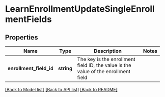 # LearnEnrollmentUpdateSingleEnrollmentFields

## Properties
Name | Type | Description | Notes
------------ | ------------- | ------------- | -------------
**enrollment_field_id** | **string** | The key is the enrollment field ID, the value is the value of the enrollment field | 

[[Back to Model list]](../README.md#documentation-for-models) [[Back to API list]](../README.md#documentation-for-api-endpoints) [[Back to README]](../README.md)


